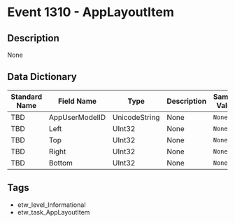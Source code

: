 # Event 1310 - AppLayoutItem

## Description
None

## Data Dictionary
|Standard Name|Field Name|Type|Description|Sample Value|
|---|---|---|---|---|
|TBD|AppUserModelID|UnicodeString|None|`None`|
|TBD|Left|UInt32|None|`None`|
|TBD|Top|UInt32|None|`None`|
|TBD|Right|UInt32|None|`None`|
|TBD|Bottom|UInt32|None|`None`|

## Tags
* etw_level_Informational
* etw_task_AppLayoutItem
